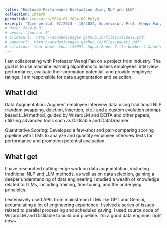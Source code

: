 ```yaml
---
title: "Employee Performance Evaluation Using NLP and LLM"
collection: intern
permalink: /research/2024-07-2024-09-PolyU
excerpt: 'Time period: 07/2024 - 10/2024, Supervisor: Prof. Wenqi Fan, PolyU '
# date: 2024-0-01
# venue: 'Journal 1'
# slidesurl: 'http://academicpages.github.io/files/slides1.pdf'
# paperurl: 'http://academicpages.github.io/files/paper1.pdf'
# citation: 'Your Name, You. (2009). &quot;Paper Title Number 1.&quot; <i>Journal 1</i>. 1(1).'
---
```


I am collaborating with Professor Wenqi Fan on a project from industry. The goal is to use machine learning algorithms to assess employees' interview performance, evaluate their promotion potential, and provide employee ratings. I am responsible for data augmentation and selection.


## What I did

Data Augmentation: Augment employee interview data using traditional NLP (random swapping, deletion, insertion,
etc.) and a custom evolution prompt-based LLM method, guided by WizardLM and DEITA and other papers, utilizing
advanced tools such as Distilable and DataDreamer.

Quantitative Scoring: Developed a few-shot and pair-comparing scoring pipeline with LLMs to analyze and quantify
employee interview texts for performance and promotion potential evaluation.


## What I get

I have researched cutting-edge work on data augmentation, including traditional NLP and LLM methods, as well as on data selection, gaining a deeper understanding of data engineering.I studied a wealth of knowledge related to LLMs, including training, fine-tuning, and the underlying principles.

I extensively used APIs from mainstream LLMs like GPT and Gemini, accumulating a lot of engineering experience. I solved a series of issues related to parallel processing and scheduled saving. I used source code of WizardLM and Distilable to build our pipeline. I'm a good data enginner right now~